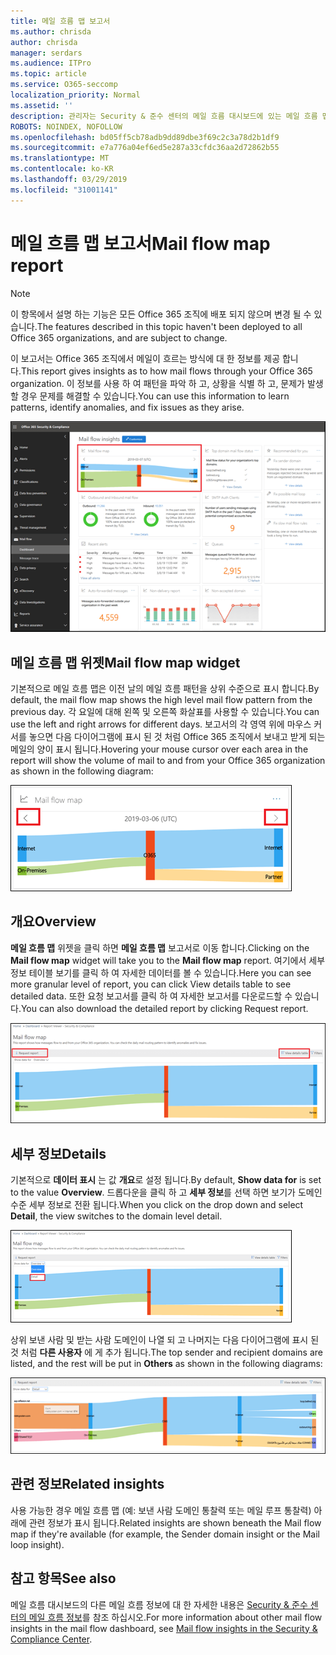 ```yaml
---
title: 메일 흐름 맵 보고서
ms.author: chrisda
author: chrisda
manager: serdars
ms.audience: ITPro
ms.topic: article
ms.service: O365-seccomp
localization_priority: Normal
ms.assetid: ''
description: 관리자는 Security & 준수 센터의 메일 흐름 대시보드에 있는 메일 흐름 맵 보고서에 대해 알아볼 수 있습니다.
ROBOTS: NOINDEX, NOFOLLOW
ms.openlocfilehash: bd05ff5cb78adb9dd89dbe3f69c2c3a78d2b1df9
ms.sourcegitcommit: e7a776a04ef6ed5e287a33cfdc36aa2d72862b55
ms.translationtype: MT
ms.contentlocale: ko-KR
ms.lasthandoff: 03/29/2019
ms.locfileid: "31001141"
---
```

# <a name="mail-flow-map-report"></a><span data-ttu-id="cb69d-103">메일 흐름 맵 보고서</span><span class="sxs-lookup"><span data-stu-id="cb69d-103">Mail flow map report</span></span>

> [!NOTE]
> <span data-ttu-id="cb69d-104">이 항목에서 설명 하는 기능은 모든 Office 365 조직에 배포 되지 않으며 변경 될 수 있습니다.</span><span class="sxs-lookup"><span data-stu-id="cb69d-104">The features described in this topic haven't been deployed to all Office 365 organizations, and are subject to change.</span></span>

<span data-ttu-id="cb69d-105">이 보고서는 Office 365 조직에서 메일이 흐르는 방식에 대 한 정보를 제공 합니다.</span><span class="sxs-lookup"><span data-stu-id="cb69d-105">This report gives insights as to how mail flows through your Office 365 organization.</span></span> <span data-ttu-id="cb69d-106">이 정보를 사용 하 여 패턴을 파악 하 고, 상황을 식별 하 고, 문제가 발생할 경우 문제를 해결할 수 있습니다.</span><span class="sxs-lookup"><span data-stu-id="cb69d-106">You can use this information to learn patterns, identify anomalies, and fix issues as they arise.</span></span>

![Security & 준수 센터의 메일 흐름 대시보드의 메일 흐름 맵 보고서](media/mail-flow-map-selected.png)

## <a name="mail-flow-map-widget"></a><span data-ttu-id="cb69d-108">메일 흐름 맵 위젯</span><span class="sxs-lookup"><span data-stu-id="cb69d-108">Mail flow map widget</span></span>

<span data-ttu-id="cb69d-109">기본적으로 메일 흐름 맵은 이전 날의 메일 흐름 패턴을 상위 수준으로 표시 합니다.</span><span class="sxs-lookup"><span data-stu-id="cb69d-109">By default, the mail flow map shows the high level mail flow pattern from the previous day.</span></span> <span data-ttu-id="cb69d-110">각 요일에 대해 왼쪽 및 오른쪽 화살표를 사용할 수 있습니다.</span><span class="sxs-lookup"><span data-stu-id="cb69d-110">You can use the left and right arrows for different days.</span></span> <span data-ttu-id="cb69d-111">보고서의 각 영역 위에 마우스 커서를 놓으면 다음 다이어그램에 표시 된 것 처럼 Office 365 조직에서 보내고 받게 되는 메일의 양이 표시 됩니다.</span><span class="sxs-lookup"><span data-stu-id="cb69d-111">Hovering your mouse cursor over each area in the report will show the volume of mail to and from your Office 365 organization as shown in the following diagram:</span></span>

![메일 흐름 맵 위젯의 왼쪽 및 오른쪽 화살표](media/mail-flow-map-widget.png)

## <a name="overview"></a><span data-ttu-id="cb69d-113">개요</span><span class="sxs-lookup"><span data-stu-id="cb69d-113">Overview</span></span>

<span data-ttu-id="cb69d-114">**메일 흐름 맵** 위젯을 클릭 하면 **메일 흐름 맵** 보고서로 이동 합니다.</span><span class="sxs-lookup"><span data-stu-id="cb69d-114">Clicking on the **Mail flow map** widget will take you to the **Mail flow map** report.</span></span> <span data-ttu-id="cb69d-115">여기에서 세부 정보 테이블 보기를 클릭 하 여 자세한 데이터를 볼 수 있습니다.</span><span class="sxs-lookup"><span data-stu-id="cb69d-115">Here you can see more granular level of report, you can click View details table to see detailed data.</span></span> <span data-ttu-id="cb69d-116">또한 요청 보고서를 클릭 하 여 자세한 보고서를 다운로드할 수 있습니다.</span><span class="sxs-lookup"><span data-stu-id="cb69d-116">You can also download the detailed report by clicking Request report.</span></span>

![메일 흐름 맵 보고서의 개요 보기](media/mail-flow-map-overview.png)

## <a name="details"></a><span data-ttu-id="cb69d-118">세부 정보</span><span class="sxs-lookup"><span data-stu-id="cb69d-118">Details</span></span>

<span data-ttu-id="cb69d-119">기본적으로 **데이터 표시** 는 값 **개요**로 설정 됩니다.</span><span class="sxs-lookup"><span data-stu-id="cb69d-119">By default, **Show data for** is set to the value **Overview**.</span></span> <span data-ttu-id="cb69d-120">드롭다운을 클릭 하 고 **세부 정보**를 선택 하면 보기가 도메인 수준 세부 정보로 전환 됩니다.</span><span class="sxs-lookup"><span data-stu-id="cb69d-120">When you click on the drop down and select **Detail**, the view switches to the domain level detail.</span></span>

![메일 흐름 맵 보고서의 개요 보기에 대 한 데이터 표시에서 세부 정보 선택](media/mail-flow-map-select-detail.png)

<span data-ttu-id="cb69d-122">상위 보낸 사람 및 받는 사람 도메인이 나열 되 고 나머지는 다음 다이어그램에 표시 된 것 처럼 **다른 사용자** 에 게 추가 됩니다.</span><span class="sxs-lookup"><span data-stu-id="cb69d-122">The top sender and recipient domains are listed, and the rest will be put in **Others** as shown in the following diagrams:</span></span>

![메일 흐름 맵 보고서의 세부 정보 보기](media/mail-flow-map-detail.png)

## <a name="related-insights"></a><span data-ttu-id="cb69d-124">관련 정보</span><span class="sxs-lookup"><span data-stu-id="cb69d-124">Related insights</span></span>

<span data-ttu-id="cb69d-125">사용 가능한 경우 메일 흐름 맵 (예: 보낸 사람 도메인 통찰력 또는 메일 루프 통찰력) 아래에 관련 정보가 표시 됩니다.</span><span class="sxs-lookup"><span data-stu-id="cb69d-125">Related insights are shown beneath the Mail flow map if they're available (for example, the Sender domain insight or the Mail loop insight).</span></span>

## <a name="see-also"></a><span data-ttu-id="cb69d-126">참고 항목</span><span class="sxs-lookup"><span data-stu-id="cb69d-126">See also</span></span>

<span data-ttu-id="cb69d-127">메일 흐름 대시보드의 다른 메일 흐름 정보에 대 한 자세한 내용은 [Security & 준수 센터의 메일 흐름 정보](mail-flow-insights-v2.md)를 참조 하십시오.</span><span class="sxs-lookup"><span data-stu-id="cb69d-127">For more information about other mail flow insights in the mail flow dashboard, see [Mail flow insights in the Security & Compliance Center](mail-flow-insights-v2.md).</span></span>